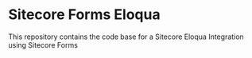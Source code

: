 # Sitecore Forms Eloqua
This repository contains the code base for a Sitecore Eloqua Integration using Sitecore Forms
